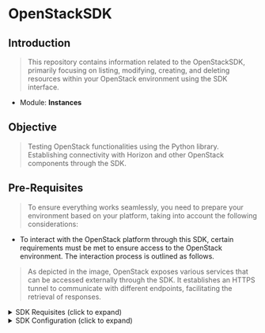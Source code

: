 # OpenStackSDK

## Introduction

> This repository contains information related to the OpenStackSDK, primarily focusing on listing, modifying, creating, and deleting resources within your OpenStack environment using the SDK interface.

- Module: **Instances**

## Objective

> Testing OpenStack functionalities using the Python library. Establishing connectivity with Horizon and other OpenStack components through the SDK.

## Pre-Requisites

> To ensure everything works seamlessly, you need to prepare your environment based on your platform, taking into account the following considerations:

- To interact with the OpenStack platform through this SDK, certain requirements must be met to ensure access to the OpenStack environment. The interaction process is outlined as follows.

> As depicted in the image, OpenStack exposes various services that can be accessed externally through the SDK. It establishes an HTTPS tunnel to communicate with different endpoints, facilitating the retrieval of responses.

<details>
<summary>SDK Requisites (click to expand)</summary>

### Software required

> In my case of study I made all test over Windows platform

- Install [Python](https://www.python.org/downloads/)
- Upgrade [pip](https://www.wikihow.com/Update-Pip)
- Install [Microsoft Visual C++](https://learn.microsoft.com/es-es/cpp/windows/latest-supported-vc-redist?view=msvc-170)
- Install [OpenStack SDK](https://docs.openstack.org/openstacksdk/latest/install/index.html)

</details>

<details>
<summary>SDK Configuration (click to expand)</summary>

> To use the SDK you should have the configure:

1. Create "Connection Object"
2. Specify the service type that you have to query
3. Specify the resource type that you have to query
4. Specify the version of the component that you want to modify, create, delete or list.

### Object Connection

> There is two ways based o the OpenStack Official documentation to create a [Connection Object](https://docs.openstack.org/openstacksdk/latest/user/connection.html#openstack.connection.Connection).

> There is 3 ways to create a connection object (_here the [Link](https://docs.openstack.org/openstacksdk/latest/user/guides/connect.html) of the official documentation_) but the most re comended one is through [Config Files](https://docs.openstack.org/openstacksdk/latest/user/config/configuration.html#config-clouds-yaml). For the testing case that you can see on this repo I used the **Config Files**

```
# Example of creating a connection object using Config Files
import openstack

# Load connection configuration from the config file
conn = openstack.connect(cloud='mycloud')
```

### Specify the service type

> Specify the type of service you need to query within the OpenStack environment.

```
# Example of specifying the service type
service_type = 'compute'
```

### Specify the resource type

> Specify the type of resource you want to interact with within the OpenStack environment.

```
# Example of specifying the resource type
resource_type = 'servers'
```

### Specify the version

> Specify the version of the OpenStack component you want to modify, create, delete, or list.

```
# Example of specifying the version of the component
component_version = 'v2.1'
```

</details>
